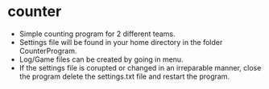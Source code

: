 # counter

  - Simple counting program for 2 different teams.
  - Settings file will be found in your home directory in the folder CounterProgram.
  - Log/Game files can be created by going in menu.
  - If the settings file is corupted or changed in an irreparable manner, close the program delete the settings.txt file and restart the program.
